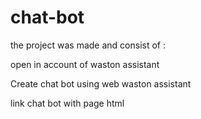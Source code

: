 # chat-bot

the project was made and consist of :

open in account of waston assistant 

Create chat bot using web waston assistant 

link chat bot with page html 
